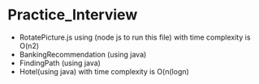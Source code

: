 # Practice_Interview


- RotatePicture.js using (node js to run this file) with time complexity is O(n2)
- BankingRecommendation (using java)
- FindingPath (using java)
- Hotel(using java) with time complexity is O(n(logn)
